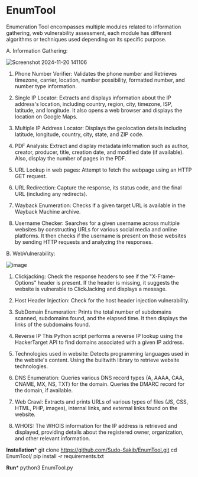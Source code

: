 # EnumTool
Enumeration Tool encompasses multiple modules related to information gathering, web vulnerability assessment, each module has different algorithms or techniques used depending on its specific purpose.

A. Information Gathering:

![Screenshot 2024-11-20 141106](https://github.com/user-attachments/assets/7d41f77a-1055-4ef2-a4db-c798ec181f0a)

 1. Phone Number Verifier:
    Validates the phone number and Retrieves timezone, carrier, location, number possibility, formatted number, and number type information.
 
 2. Single IP Locator:
    Extracts and displays information about the IP address's location, including country, region, city, timezone, ISP, latitude, and longitude. It also opens a web browser and displays the location on Google Maps.
 
 3. Multiple IP Address Locator:
    Displays the geolocation details including latitude, longitude, country, city, state, and ZIP code.
 
 4. PDF Analysis:
    Extract and display metadata information such as author, creator, producer, title, creation date, and modified date (if available). Also, display the number of pages in the PDF.
 
 6. URL Lookup in web pages:
    Attempt to fetch the webpage using an HTTP GET request.
    
 7. URL Redirection:
    Capture the response, its status code, and the final URL (including any redirects).
 
 8. Wayback Enumeration:
    Checks if a given target URL is available in the Wayback Machine archive.

 9. Username Checker:
 Searches for a given username across multiple websites by constructing URLs for various social media and online platforms. It then checks if the username is present on those websites by sending HTTP requests and analyzing the responses.
 
B. WebVulnerability:

![image](https://github.com/user-attachments/assets/50180c7b-2f7f-4f0f-b5b7-9796722aa532)

 1. Clickjacking:
Check the response headers to see if the "X-Frame-Options" header is present. If the header is missing, it suggests the website is vulnerable to ClickJacking and displays a message.
 
 2. Host Header Injection:
    Check for the host header injection vulnerability.

 4. SubDomain Enumeration:
    Prints the total number of subdomains scanned, subdomains found, and the elapsed time. It then displays the links of the subdomains found.
 
 5. Reverse IP
    This Python script performs a reverse IP lookup using the HackerTarget API to find domains associated with a given IP address.
    
 6. Technologies used in website:
    Detects programming languages used in the website's content. Using the builtwith library to retrieve website technologies.
   
 7. DNS Enumeration:
    Queries various DNS record types (A, AAAA, CAA, CNAME, MX, NS, TXT) for the domain. Queries the DMARC record for the domain, if available.
   
 8. Web Crawl:
    Extracts and prints URLs of various types of files (JS, CSS, HTML, PHP, images), internal links, and external links found on the website.
    
 9. WHOIS:
    The WHOIS information for the IP address is retrieved and displayed, providing details about the registered owner, organization, and other relevant                 information.

****Installation*****
 git clone https://github.com/Sudo-Sakib/EnumTool.git
 cd EnumTool/
 pip install -r requirements.txt

****Run*****
python3 EnumTool.py

